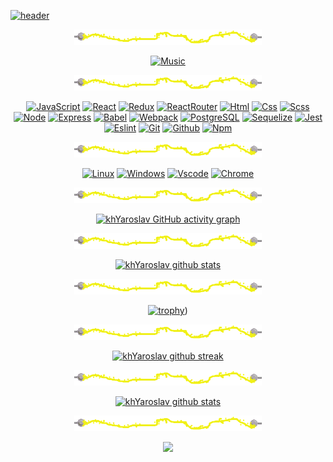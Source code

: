 <div class="wrapper">

[![header](https://github.com/KhYaroslav/khyaroslav/blob/main/assets/Header.gif?raw=true)](https://github.com/KhYaroslav)

<div align="center">


[![separator width="700"](https://github.com/KhYaroslav/khyaroslav/blob/main/assets/separator.gif?raw=true)](https://github.com/KhYaroslav)


[![Music](https://novatorem.vercel.app/api/spotify?background_color=0d1117&border_color=FFFF00)](https://github.com/KhYaroslav)

</div>


<div align="center">

[![separator](https://github.com/KhYaroslav/khyaroslav/blob/main/assets/separator.gif?raw=true)](https://github.com/KhYaroslav)

[![JavaScript](https://img.shields.io/badge/JavaScript-20232A?style=for-the-badge&logo=javascript)](https://github.com/KhYaroslav)
[![React](https://img.shields.io/badge/React-20232A?style=for-the-badge&logo=react)](https://github.com/KhYaroslav)
[![Redux](https://img.shields.io/badge/Redux-20232A?style=for-the-badge&logo=redux&logoColor=7749BD)](https://github.com/KhYaroslav)
[![ReactRouter](https://img.shields.io/badge/React_Router-20232A?style=for-the-badge&logo=react-router)](https://github.com/KhYaroslav)
[![Html](https://img.shields.io/badge/HTML5-20232A?style=for-the-badge&logo=html5)](https://github.com/KhYaroslav)
[![Css](https://img.shields.io/badge/CSS3-20232A?style=for-the-badge&logo=css3&logoColor=369AD6)](https://github.com/KhYaroslav)
[![Scss](https://img.shields.io/badge/scss-20232A?style=for-the-badge&logo=sass)](https://github.com/KhYaroslav)
[![Node](https://img.shields.io/badge/node-20232A?style=for-the-badge&logo=node.js)](https://github.com/KhYaroslav)
[![Express](https://img.shields.io/badge/express-20232A?style=for-the-badge&logo=express)](https://github.com/KhYaroslav)
[![Babel](https://img.shields.io/badge/babel-20232A?style=for-the-badge&logo=babel)](https://github.com/KhYaroslav)
[![Webpack](https://img.shields.io/badge/webpack-20232A?style=for-the-badge&logo=webpack)](https://github.com/KhYaroslav)
[![PostgreSQL](https://img.shields.io/badge/postgresql-20232A?style=for-the-badge&logo=postgresql)](https://github.com/KhYaroslav)
[![Sequelize](https://img.shields.io/badge/Sequelize-20232A?style=for-the-badge&logo=Sequelize)](https://github.com/KhYaroslav)
[![Jest](https://img.shields.io/badge/jest-20232A?style=for-the-badge&logo=jest&logoColor=99424F)](https://github.com/KhYaroslav)
[![Eslint](https://img.shields.io/badge/eslint-20232A?style=for-the-badge&logo=eslint&logoColor=7C7CEA)](https://github.com/KhYaroslav)
[![Git](https://img.shields.io/badge/git-20232A?style=for-the-badge&logo=git)](https://github.com/KhYaroslav)
[![Github](https://img.shields.io/badge/github-20232A?style=for-the-badge&logo=github)](https://github.com/KhYaroslav)
[![Npm](https://img.shields.io/badge/npm-20232A?style=for-the-badge&logo=npm)](https://github.com/KhYaroslav)

</div>


<div align="center">

[![separator](https://github.com/KhYaroslav/khyaroslav/blob/main/assets/separator.gif?raw=true)](https://github.com/KhYaroslav)

[![Linux](https://img.shields.io/badge/linux-20232A?style=for-the-badge&logo=linux)](https://github.com/KhYaroslav)
[![Windows](https://img.shields.io/badge/Windows-20232A?style=for-the-badge&logo=windows)](https://github.com/KhYaroslav)
[![Vscode](https://img.shields.io/badge/Vscode-20232A?style=for-the-badge&logo=visualstudio)](https://github.com/KhYaroslav)
[![Chrome](https://img.shields.io/badge/chrome-20232A?style=for-the-badge&logo=googlechrome)](https://github.com/KhYaroslav)

</div>



<div align="center">

[![separator](https://github.com/KhYaroslav/khyaroslav/blob/main/assets/separator.gif?raw=true)](https://github.com/KhYaroslav)

[![khYaroslav GitHub activity graph](https://activity-graph.herokuapp.com/graph?username=khYaroslav&hide_border=true&theme=synthwave-84)](https://github.com/KhYaroslav)


[![separator](https://github.com/KhYaroslav/khyaroslav/blob/main/assets/separator.gif?raw=true)](https://github.com/KhYaroslav)


[![khYaroslav github stats](https://github-readme-stats.vercel.app/api/top-langs/?username=khYaroslav&theme=highcontrast&langs_count=20&layout=compact)](https://github.com/KhYaroslav)


[![separator](https://github.com/KhYaroslav/khyaroslav/blob/main/assets/separator.gif?raw=true)](https://github.com/KhYaroslav)


[![trophy](https://github-profile-trophy.vercel.app/?username=khYaroslav&theme=juicyfresh&column=3&margin-w=15&margin-h=15)](https://github.com/KhYaroslav))


[![separator](https://github.com/KhYaroslav/khyaroslav/blob/main/assets/separator.gif?raw=true)](https://github.com/KhYaroslav)

[![khYaroslav github streak](https://github-readme-streak-stats.herokuapp.com/?user=khYaroslav&theme=yellowdark)](https://github.com/KhYaroslav)


[![separator](https://github.com/KhYaroslav/khyaroslav/blob/main/assets/separator.gif?raw=true)](https://github.com/KhYaroslav)

[![khYaroslav github stats](https://github-readme-stats.vercel.app/api?username=khYaroslav&show_icons=true&theme=highcontrast&include_all_commits=true)](https://github.com/KhYaroslav)


[![separator](https://github.com/KhYaroslav/khyaroslav/blob/main/assets/separator.gif?raw=true)](https://github.com/KhYaroslav)

[![](https://visitor-badge.glitch.me/badge?page_id=khYaroslav&left_color=black&right_color=black)](https://github.com/KhYaroslav)
